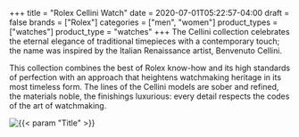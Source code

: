 +++
title = "Rolex Cellini Watch"
date = 2020-07-01T05:22:57-04:00
draft = false
brands = ["Rolex"]
categories = ["men", "women"]
product_types = ["watches"]
product_type = "watches"
+++
The Cellini collection celebrates the eternal elegance of traditional timepieces with a contemporary touch; the name was inspired by the Italian Renaissance artist, Benvenuto Cellini.

This collection combines the best of Rolex know-how and its high standards of perfection with an approach that heightens watchmaking heritage in its most timeless form. The lines of the Cellini models are sober and refined, the materials noble, the finishings luxurious: every detail respects the codes of the art of watchmaking.

![{{< param "Title" >}}](https://content.rolex.com/dam/2019/upright-bba-with-shadow/m50515-0008.png?imwidth=420)
